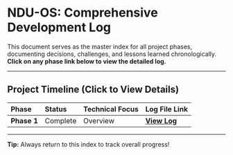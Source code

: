 # NDU-OS: Comprehensive Development Log

This document serves as the master index for all project phases, documenting decisions, challenges, and lessons learned chronologically. **Click on any phase link below to view the detailed log.**

---

## Project Timeline (Click to View Details)

| Phase | Status | Technical Focus | Log File Link |
| :--- | :--- | :--- | :--- |
| **Phase 1** | Complete | Overview | **[View Log](Phase-1-overview.md)** |


---

**Tip:** Always return to this index to track overall progress!
